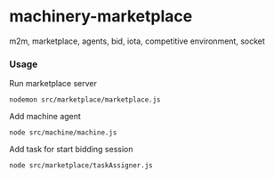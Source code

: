 # machinery-marketplace
m2m, marketplace, agents, bid, iota, competitive environment, socket

### Usage
Run marketplace server 

``
nodemon src/marketplace/marketplace.js
``

Add machine agent

``
node src/machine/machine.js
``

Add task for start bidding session

``
node src/marketplace/taskAssigner.js
``

